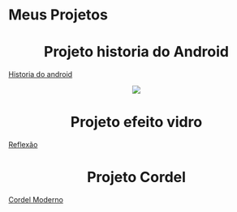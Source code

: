 # Meus Projetos

<h1 align="center"> Projeto historia do Android </h1>

<a href="https://chaosann.github.io/html-css/d10/android.html">Historia do android </a>

<p align="center"><img src="http://img.shields.io/static/v1?label=STATUS&message=EM%20DESENVOLVIMENTO&color=GREEN&style=for-the-badge"/></p>

<h1 align="center"> Projeto efeito vidro </h1>

<a href="https://chaosann.github.io/html-css/Exbbb/100-exercicios-html-css-main/Exercicio -01/ex1/index.html"> Reflexão </a>

<h1 align="center"> Projeto Cordel</h1>

<a href="Exercicios/EX12/index.html" target="blank">Cordel Moderno</a>


